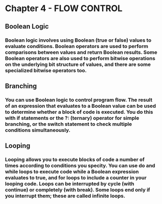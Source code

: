 # Chapter 4 - FLOW CONTROL
## Boolean Logic
### Boolean logic involves using Boolean (true or false) values to evaluate conditions. Boolean operators are used to perform comparisons between values and return Boolean results. Some Boolean operators are also used to perform bitwise operations on the underlying bit structure of values, and there are some specialized bitwise operators too.
## Branching
### You can use Boolean logic to control program flow. The result of an expression that evaluates to a Boolean value can be used to determine whether a block of code is executed. You do this with if statements or the ?: (ternary) operator for simple branching, or the switch statement to check multiple conditions simultaneously.
## Looping
### Looping allows you to execute blocks of code a number of times according to conditions you specity. You can use do and while loops to execute code while a Boolean expression evaluates to true, and for loops to include a counter in your looping code. Loops can be interrupted by cycle (with continue) or completely (with break). Some loops end only if you interrupt them; these are called infinite loops.
